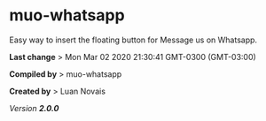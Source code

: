 # muo-whatsapp

Easy way to insert the floating button for Message us on Whatsapp.

__Last change__ > Mon Mar 02 2020 21:30:41 GMT-0300 (GMT-03:00)

__Compiled by__ > muo-whatsapp

__Created by__ > Luan Novais

*Version __2.0.0__*

